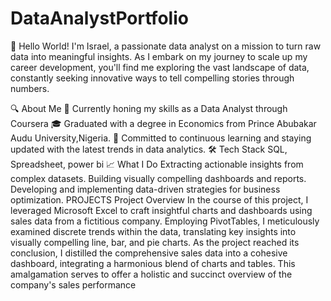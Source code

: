# DataAnalystPortfolio
👋 Hello World! I'm Israel, a passionate data analyst on a mission to turn raw data into meaningful insights. As I embark on my journey to scale up my career development, you'll find me exploring the vast landscape of data, constantly seeking innovative ways to tell compelling stories through numbers.

🔍 About Me
💼 Currently honing my skills as a Data Analyst through Coursera
🎓 Graduated with a degree in Economics from Prince Abubakar Audu University,Nigeria.
🚀 Committed to continuous learning and staying updated with the latest trends in data analytics.
🛠️ Tech Stack
SQL, Spreadsheet, power bi
📈 What I Do
Extracting actionable insights from complex datasets.
Building visually compelling dashboards and reports.
Developing and implementing data-driven strategies for business optimization.
PROJECTS
Project Overview
In the course of this project, I leveraged Microsoft Excel to craft insightful charts and dashboards using sales data from a fictitious company. Employing PivotTables, I meticulously examined discrete trends within the data, translating key insights into visually compelling line, bar, and pie charts. As the project reached its conclusion, I distilled the comprehensive sales data into a cohesive dashboard, integrating a harmonious blend of charts and tables. This amalgamation serves to offer a holistic and succinct overview of the company's sales performance
